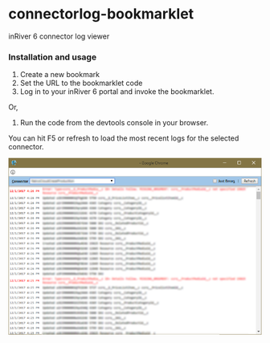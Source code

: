 # connectorlog-bookmarklet

inRiver 6 connector log viewer
### Installation and usage
1. Create a new bookmark
2. Set the URL to the bookmarklet code
3. Log in to your inRiver 6 portal and invoke the bookmarklet.

Or,
1. Run the code from the devtools console in your browser.

You can hit F5 or refresh to load the most recent logs for the selected connector.

![popup window](screenshot.png)
